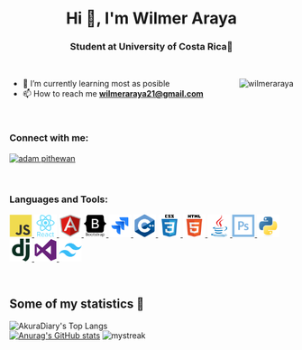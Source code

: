 
<h1 align="center">Hi 👋, I'm Wilmer Araya</h1>
<h3 align="center">Student at University of Costa Rica🌻</h3>

<br>

<p><img align="right" src="https://github.com/WilmerAraya/WilmerAraya/assets/54880323/152eb427-0248-4f4e-8ede-9a70902ba67b" alt="wilmeraraya" /></p>


- 🌱 I’m currently learning most as posible
- 📫 How to reach me **wilmeraraya21@gmail.com**

<br>

<h3 align="left">Connect with me:</h3>
<p align="left">
  <a href="https://www.linkedin.com/in/wilmer-araya-063536225/" target="blank"><img align="center"
      src="https://raw.githubusercontent.com/rahuldkjain/github-profile-readme-generator/master/src/images/icons/Social/linked-in-alt.svg"
      alt="adam pithewan" height="30" width="40" /></a>
</p>

<br>

<h3 align="left">Languages and Tools:</h3>
<p align="left"> 
  <a href="https://developer.mozilla.org/en-US/docs/Web/JavaScript" target="_blank"
    rel="noreferrer"> <img
      src="https://raw.githubusercontent.com/devicons/devicon/master/icons/javascript/javascript-original.svg"
      alt="javascript" width="40" height="40" /> 
  </a>
  <a href="https://reactjs.org/" target="_blank" rel="noreferrer"> <img
      src="https://raw.githubusercontent.com/devicons/devicon/master/icons/react/react-original-wordmark.svg"
      alt="react" width="40" height="40" /> 
  </a>
  <a href="https://angular.io" target="_blank" rel="noreferrer"> <img
      src="https://raw.githubusercontent.com/devicons/devicon/master/icons/angularjs/angularjs-original.svg"
      alt="angular" width="40" height="40" /> 
  </a>
  <a href="https://getbootstrap.com" target="_blank" rel="noreferrer">
    <img src="https://raw.githubusercontent.com/devicons/devicon/master/icons/bootstrap/bootstrap-plain-wordmark.svg"
      alt="bootstrap" width="40" height="40" /> 
  </a> <a href="https://www.w3schools.com/cpp/" target="_blank" rel="noreferrer">
  <a href="https://www.atlassian.com/software/jira" target="_blank" rel="noreferrer">
    <img src="https://raw.githubusercontent.com/devicons/devicon/master/icons/jira/jira-original.svg"
      alt="jira" width="40" height="40" /> </a>
    <a href="https://www.w3schools.com/cpp/" target="_blank" rel="noreferrer">
    <img src="https://raw.githubusercontent.com/devicons/devicon/master/icons/cplusplus/cplusplus-original.svg"
      alt="cplusplus" width="40" height="40" /> </a> 
    <a href="https://www.w3schools.com/css/" target="_blank"
    rel="noreferrer"> <img
      src="https://raw.githubusercontent.com/devicons/devicon/master/icons/css3/css3-original-wordmark.svg" alt="css3"
      width="40" height="40" /> </a>
    <a href="https://www.w3.org/html/" target="_blank" rel="noreferrer"> <img
      src="https://raw.githubusercontent.com/devicons/devicon/master/icons/html5/html5-original-wordmark.svg"
      alt="html5" width="40" height="40" /> </a> 
    <a href="https://www.java.com" target="_blank" rel="noreferrer"> <img
      src="https://raw.githubusercontent.com/devicons/devicon/master/icons/java/java-original.svg" alt="java" width="40"
      height="40" /> </a>
  <a href="https://www.photoshop.com/en" target="_blank"
    rel="noreferrer"> <img
      src="https://raw.githubusercontent.com/devicons/devicon/master/icons/photoshop/photoshop-line.svg" alt="photoshop"
      width="40" height="40" /> </a> 
    <a href="https://www.python.org" target="_blank" rel="noreferrer"> <img
      src="https://raw.githubusercontent.com/devicons/devicon/master/icons/python/python-original.svg" alt="python"
      width="40" height="40" /> </a>
  <a href="https://www.djangoproject.com" target="_blank" rel="noreferrer"> <img
      src="https://raw.githubusercontent.com/devicons/devicon/master/icons/django/django-plain.svg" alt="django"
      width="40" height="40" /> </a> 
  <a href="" target="_blank" rel="noreferrer"> <img
      src="https://raw.githubusercontent.com/devicons/devicon/master/icons/visualstudio/visualstudio-plain.svg" alt="visualStudio"
      width="40" height="40" /> </a> 
  <a href="" target="_blank" rel="noreferrer"> <img
      src="https://raw.githubusercontent.com/devicons/devicon/master/icons/tailwindcss/tailwindcss-plain.svg" alt="tailwind"
      width="40" height="40" /> </a> 
      </p>

<br>

## Some of my statistics 🚀
![AkuraDiary's Top Langs](https://github-stats-roan-xi.vercel.app/api/top-langs/?username=wilmeraraya&theme=tokyonight&layout=donut&exclude_repo=CI-0163_AnalisisDeDatos)
<br>
[![Anurag's GitHub stats](https://github-stats-roan-xi.vercel.app/api?username=wilmeraraya&show_icons=true&theme=tokyonight)](https://github.com/wilmeraraya/github-readme-stats)
<img src="https://github-readme-streak-stats.herokuapp.com/?user=wilmeraraya&theme=tokyonight" alt="mystreak"/>
